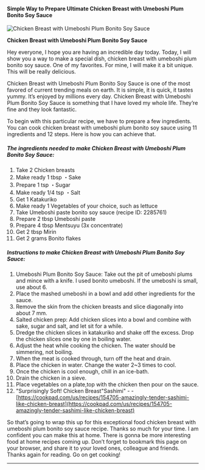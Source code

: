             

#### Simple Way to Prepare Ultimate Chicken Breast with Umeboshi Plum Bonito Soy Sauce

![Chicken Breast with Umeboshi Plum Bonito Soy Sauce](https://img-global.cpcdn.com/recipes/6376904299905024/751x532cq70/chicken-breast-with-umeboshi-plum-bonito-soy-sauce-recipe-main-photo.jpg)

**Chicken Breast with Umeboshi Plum Bonito Soy Sauce**

Hey everyone, I hope you are having an incredible day today. Today, I will show you a way to make a special dish, chicken breast with umeboshi plum bonito soy sauce. One of my favorites. For mine, I will make it a bit unique. This will be really delicious.

Chicken Breast with Umeboshi Plum Bonito Soy Sauce is one of the most favored of current trending meals on earth. It is simple, it is quick, it tastes yummy. It’s enjoyed by millions every day. Chicken Breast with Umeboshi Plum Bonito Soy Sauce is something that I have loved my whole life. They’re fine and they look fantastic.

To begin with this particular recipe, we have to prepare a few ingredients. You can cook chicken breast with umeboshi plum bonito soy sauce using 11 ingredients and 12 steps. Here is how you can achieve that.

##### The ingredients needed to make Chicken Breast with Umeboshi Plum Bonito Soy Sauce:

1.  Take 2 Chicken breasts
2.  Make ready 1 tbsp ・Sake
3.  Prepare 1 tsp ・Sugar
4.  Make ready 1/4 tsp ・Salt
5.  Get 1 Katakuriko
6.  Make ready 1 Vegetables of your choice, such as lettuce
7.  Take Umeboshi paste bonito soy sauce (recipe ID: 2285761)
8.  Prepare 2 tbsp Umeboshi paste
9.  Prepare 4 tbsp Mentsuyu (3x concentrate)
10.  Get 2 tbsp Mirin
11.  Get 2 grams Bonito flakes

##### Instructions to make Chicken Breast with Umeboshi Plum Bonito Soy Sauce:

1.  Umeboshi Plum Bonito Soy Sauce: Take out the pit of umeboshi plums and mince with a knife. I used bonito umeboshi. If the umeboshi is small, use about 6.
2.  Place the mashed umeboshi in a bowl and add other ingredients for the sauce.
3.  Remove the skin from the chicken breasts and slice diagonally into about 7 mm.
4.  Salted chicken prep: Add chicken slices into a bowl and combine with sake, sugar and salt, and let sit for a while.
5.  Dredge the chicken slices in katakuriko and shake off the excess. Drop the chicken slices one by one in boiling water.
6.  Adjust the heat while cooking the chicken. The water should be simmering, not boiling.
7.  When the meat is cooked through, turn off the heat and drain.
8.  Place the chicken in water. Change the water 2~3 times to cool.
9.  Once the chicken is cool enough, chill in an ice-bath.
10.  Drain the chicken in a sieve.
11.  Place vegetables on a plate,top with the chicken then pour on the sauce.
12.  "Surprisingly Soft! Chicken Breast"Sashimi" - - [https://cookpad.com/us/recipes/154705-amazingly-tender-sashimi-like-chicken-breast](https://cookpad.com/us/recipes/154705-amazingly-tender-sashimi-like-chicken-breast)

So that’s going to wrap this up for this exceptional food chicken breast with umeboshi plum bonito soy sauce recipe. Thanks so much for your time. I am confident you can make this at home. There is gonna be more interesting food at home recipes coming up. Don’t forget to bookmark this page on your browser, and share it to your loved ones, colleague and friends. Thanks again for reading. Go on get cooking!

* * *